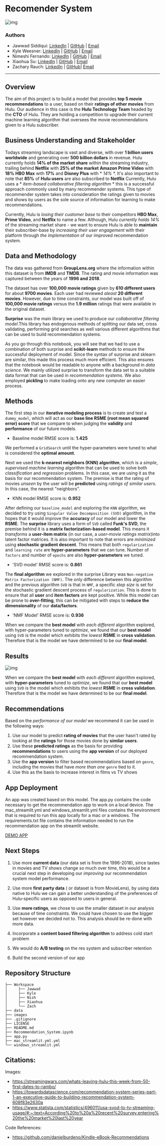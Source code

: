 # Recomender System

![img](./images/Hulu_Banner.jpeg) 
### Authors

- Jawwad Siddiqui:
[LinkedIn](https://www.linkedin.com/in/jsiddiqui85/) |
[GitHub](https://github.com/jsiddiqui85) |
[Email](jsiddiqui85@gmail.com)
- Kyle Weesner:
[LinkedIn](https://www.linkedin.com/in/kyleweesner/) |
[GitHub](https://github.com/KyleWeesner) |
[Email](weesnerkew@yahoo.com)
- Nimeshi Fernando: 
[LinkedIn](https://www.linkedin.com/in/nimeshi-fernando2019/) |
[GitHub](https://github.com/nishlikefish) |
[Email](nimeshilfernando@gmail.com)
- Xiaohua Su: 
[LinkedIn](https://www.linkedin.com/in/xiaohua-su/) |
[GitHub](https://github.com/xiaohua-su) |
[Email](xiaohuasu99@gmail.com)
- Zachary Rauch: 
[LinkedIn](https://www.linkedin.com/in/zach-rauch/) |
[GitHub](https://github.com/ZachRauch)|
[Email](zach.rauch0@gmail.com)

---
## Overview

The aim of this project is to build a model that provides **top 5 movie recommendations** to a user, based on their **ratings of other movies** from Hulu. Our audience in this case is the **Hulu Technology Team** headed by the **CTO** of Hulu. They are holding a competition to upgrade their current machine learning algorithm that oversees the movie recommendations given to a Hulu subscriber. 

## Business Understanding and Stakeholder

Todays streaming landscape is vast and diverse, with over **1 billion users worldwide** and generating over **500 billion dollars** in revenue.  Hulu currently holds **14% of the market share** within the streaming industry, trailing behind **Netflix** with **25% of the market** **Amazon Prime Video** with **18%** **HBO Max** with **17%** and **Disney Plus** with * *14%* *.  It's also important to note that **85%** of **Hulu users** are also subscribed to **Netflix**  Currently, Hulu uses a * *item-based collaborative filtering algorithm* * this is a successful approach commonly used by many recommender systems. This type of recommender system takes into consideration the ratings given to movies and shows by users as the sole source of information for learning to make recommendations. 

Currently, Hulu is *losing their customer base* to their competitors **HBO Max**, **Prime Video**, and **Netflix** to name a few.  Although, Hulu *currently holds 14%* of the streaming market share - we want to ensure Hulu is able to **maintain** their subscriber-base by *increasing their user engagement* with their platform through *the implementation* of our improved recommendation system.

## Data and Methodology

The data was gathered from **GroupLens.org** where the information within this dataset is from **IMDB** and **TMDB**.  The rating and movie information was captured between the years of **1996 and 2018**.  

The dataset has over **100,000 movie ratings** given by **610 different users** for about **9700 movies**. Each user had reviewed *aleast* **20 different movies**.  However, due to time constraints, our model was built off of **100,000 movie ratings** versus the **1.9 million** ratings that were available in the original dataset.

**Surprise** was the main library we used to produce our *collaborative filtering model*.This library has endogenous methods of splitting our data set, cross validating, performing grid searches as well various different algorithms that can be used to build recommendation systems. 

As you go through this notebook, you will see that we had to use a combination of both surprise and **scikit-learn** methods to ensure the successful deployment of model. Since the syntax of surprise and sklearn are similar, this made this process much more efficient. This also ensures that the notebook would be readable to anyone with a background in *data science*. We mainly utilized surprise to transform the data set to a suitable data format that can be used in *recommendation systems*. We also employed **pickling** to make loading onto any new computer an easier process. 

## Methods

The first step in our **iterative modeling process** is to create and test a `dummy_model`, which will act as our **base line RSME (root mean squared error) score** that we compare to when judging the **validity** and **performance** of our future models.  

- Baseline model RMSE score is: **1.425**

We performed a `GridSearch` until the hyper-parameters were tuned to what is considered the **optimal amount**.

Next we used the **k-nearest neighbors (KNN) algorithm**, which is a *simple*, *supervised machine learning* algorithm that can be used to solve both *classification* and *regression* problems. In this case, we are using it as the basis for our recommendation system. The premise is that the rating of movies *unseen* by the user will be **predicted** using *ratings of similar users*. In this case, the nearest "neighbors".

- KNN model RMSE score is: **0.952**

After defining our `baseline_model` and exploring the `KNN` algorithm, we decided to try using `Singular Value Decomposition (SVD)` algorithm, in the hopes that it would improve the **accuracy** of our model and lower the **RSME**. The **surprise** library uses a form of `SVD` called **Funk's SVD**, the premise behind it is a **matrix factorization-based model**. This means it *transforms* a **user-item matrix** (in our case, a *user-movie ratings matrix*)into latent factor matrices. It is also important to note that errors are *minimized* using **stochastic gradient descent**.  This means that both `regularization` and `learning rate` are **hyper-parameters** that we can tune. Number of `factors` and number of `epochs` are also **hyper-parameters** we tuned.

- 'SVD model' RMSE score is: **0.861**

The **final algorithm** we explored in the surprise Library was `Non-negative Matrix Factorization (NMF)`. The only difference between this algorithm and the previous algorithm `SVD` is that in `NMF`, a specific *step size* is set for the stochastic gradient descent process of `regularization`. This is done to ensure that all **user** and **item factors** are kept positive. While this model can be prone to **over-fitting**, this can be mitigated with steps to **reduce the dimensionality** of our **data/factors**. 

- 'NMF Model' RMSE score is: **0.936**

When we compare the **best model** with *each different* algorithm explored, with hyper-parameters tuned to *optimize*, we found that our **best model** using `SVD` is the model which exhibits the *lowest* **RSME** in **cross validation**. Therefore that is the model we have determined to be our **final model**.

## Results
![img](./images/model_performance.png)

When we compare the **best model** with *each different* algorithm explored, with **hyper-parameters** tuned to *optimize*, we found that our **best model** using `SVD` is the model which exhibits the *lowest* **RSME** in **cross validation**. Therefore that is the model we have determined to be our **final model**.

## Recommendations 

Based on the *performance of our model* we recommend it can be used in the following ways: 

 1. Use our model to predict **rating of movies** that the user hasn't rated by looking at the **ratings** for those movies done by **similar users**.
 2. Use these **predicted ratings** as the basis for providing **recommendations** to users using the **app version** of our deployed recommendation system.
 3. Use the **app version** to filter based recommendations based on `genre`, including the movies that have *more than one* `genre` tied to it. 
 4. Use this as the basis to increase interest in films vs TV shows 

## App Deployment

An app was created based on this model. The app.py contains the code necessary to get the recommendation app to work on a local device. The mac_streamlit.yml and windows_streamlit.yml files contains the environment that is required to run this app locally for a mac or a windows. The requirements.txt file contains the information needed to run the recommendation app on the streamlit website.

[DEMO APP](https://share.streamlit.io/xiaohua-su/recommender_system/main/app.py)

## Next Steps

1. Use more **current data** (our data set is from the 1996-2018), since tastes in movies and TV shows change so much over time, this would be a crucial next step in developing our *improving* our recommendation system model performance.

2. Use more **first party data** ( or dataset is from MovieLens), by using data native to Hulu we can gain a better understanding of the preferences of Hulu-specific users as opposed to users in general.

3. Use **more ratings**, we chose to use the smaller dataset in our analysis because of time constraints. We could have chosen to use the bigger set however we decided not to. This analysis should be re-done with more data.

4. Incorporate a **content based filtering algorithm** to address cold start problem

5. We would do **A/B testing** on the res system and subscriber retention

6. Build the second version of our app

## Repository Structure

```
├── Workspace  
│     ├── Jawwad
│     ├── Kyle
│     ├── Nish
│     ├── Xiaohua
│     └── Zach
├── data
├── images
├── .gitignore
├── LICENSE
├── README.md
├── Recommendation_System.ipynb
├── app.py
├── mac_streamlit.yml.yml
└── windows_streamlit.yml
```

## Citations:

Images:
- https://streamingwars.com/whats-leaving-hulu-this-week-from-50-first-dates-to-rambo/
- https://towardsdatascience.com/recommendation-system-series-part-1-an-executive-guide-to-building-recommendation-system-608f83e2630a
- https://www.statista.com/statistics/496011/usa-svod-to-tv-streaming-usage/#:~:text=According%20to%20a%20recent%20survey,entering%20the%20market%20last%20year

Code References:
- https://github.com/danielburdeno/Kindle-eBook-Recommendations
